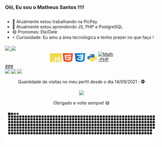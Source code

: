 ### Oiii, Eu sou o Matheus Santos !!!!
##
- 🔭 Atualmente estou trabalhando na PicPay
- 🌱 Atualmente estou aprendendo JS, PHP e PostgreSQL
- 😄 Pronomes: Ele/Dele
- ⚡ Curiosidade: Eu amo a área tecnológica e tenho prazer no que faço !

<div>
    <a href="https://github.com/matheussantosspbr">
    <img height="152em" src="https://github-readme-stats.vercel.app/api?username=matheussantosspbr&show_icons=true&theme=tokyonight&include_all_commits=true&count_private=true"/>
    <img height="152em"  src="https://github-readme-stats.vercel.app/api/top-langs/?username=matheussantosspbr&layout=compact&langs_count=7&theme=tokyonight"/>
  </div>
  <div style="display: flex; align-items: center;
  justify-content: center;"><br>
    <img align="center" alt="Math-Js" height="30" width="40" src="https://raw.githubusercontent.com/devicons/devicon/master/icons/javascript/javascript-plain.svg">
    <img align="center" alt="Math-HTML" height="30" width="40" src="https://raw.githubusercontent.com/devicons/devicon/master/icons/html5/html5-original.svg">
    <img align="center" alt="Math-CSS" height="30" width="40" src="https://raw.githubusercontent.com/devicons/devicon/master/icons/css3/css3-original.svg">
    <img align="center" alt="Math-Python" height="30" width="40" src="https://raw.githubusercontent.com/devicons/devicon/master/icons/python/python-original.svg">
    <img align="center" alt="Math-PHP" height="40" width="50" src="https://cdn.jsdelivr.net/gh/devicons/devicon/icons/php/php-plain.svg" />
  </div>
  ###
  
<div>
  <a href="https://www.instagram.com/matheus_santos_oficial.br/" target="_blank"><img src="https://img.shields.io/badge/-Instagram-%23E4405F?style=for-the-badge&logo=instagram&logoColor=white" target="_blank"></a>
  <a href = "mailto:matheussantosspbr@gmail.com"><img src="https://img.shields.io/badge/-Gmail-%23333?style=for-the-badge&logo=gmail&logoColor=white" target="_blank"></a>
  <a href="https://www.linkedin.com/in/matheus-santos-115bb1202/" target="_blank"><img src="https://img.shields.io/badge/-LinkedIn-%230077B5?style=for-the-badge&logo=linkedin&logoColor=white" target="_blank"></a>
</div>
 
 <p align="center">
 Quantidade de visitas no meu perfil desde o dia 14/09/2021 : 🕵 <br></p>
<p align="center"> 
   <img alingn="center" src="https://profile-counter.glitch.me/matheussatnosspbr/count.svg" /></p>
<p align="center">
Obrigado e volte sempre! 😄
</p>
 
 ![Snake animation](https://github.com/matheussantosspbr/matheussantosspbr/blob/output/github-contribution-grid-snake.svg)
